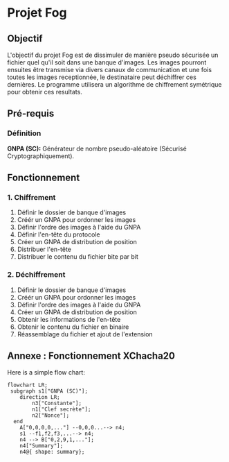 # Projet Fog
## Objectif
L'objectif du projet Fog est de dissimuler de manière pseudo sécurisée un fichier quel qu'il soit dans une banque d'images. 
Les images pourront ensuites être transmise via divers canaux de communication et une fois toutes les images receptionnée, le destinataire peut déchiffrer ces dernières.
Le programme utilisera un algorithme de chiffrement symétrique pour obtenir ces resultats.

## Pré-requis
### Définition
**GNPA (SC):** 
Générateur de nombre pseudo-aléatoire (Sécurisé Cryptographiquement).

## Fonctionnement
### 1. Chiffrement
1. Définir le dossier de banque d'images
2. Créér un GNPA pour ordonner les images 
3. Définir l'ordre des images à l'aide du GNPA
4. Définir l'en-tête du protocole
5. Créer un GNPA de distribution de position
6. Distribuer l'en-tête
7. Distribuer le contenu du fichier bite par bit

### 2. Déchiffrement
1. Définir le dossier de banque d'images
2. Créér un GNPA pour ordonner les images 
3. Définir l'ordre des images à l'aide du GNPA
4. Créer un GNPA de distribution de position
5. Obtenir les informations de l'en-tête
6. Obtenir le contenu du fichier en binaire
7. Réassemblage du fichier et ajout de l'extension


## Annexe : Fonctionnement XChacha20
Here is a simple flow chart:

```mermaid
flowchart LR;
 subgraph s1["GNPA (SC)"];
    direction LR;
        n3["Constante"];
        n1["Clef secrète"];
        n2["Nonce"];
  end
    A["0,0,0,0,..."] --0,0,0...--> n4;
    s1 --f1,f2,f3,...--> n4;
    n4 --> B["0,2,9,1,..."];
    n4["Summary"];
    n4@{ shape: summary};

```

